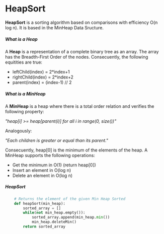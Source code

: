# HeapSort

**HeapSort** is a sorting algorithm based on comparisons with efficiency O(n log n). It is based in the MinHeap Data Sructure.

##### What is a Heap
A **Heap** is a representation of a complete binary tree as an array. The array has the Breadth-First Order of the nodes. Consecuently, the following equitities are true:

- leftChild(index) = 2*index+1
- rightChild(index) = 2*index+2
- parent(index) = (index-1) // 2

##### What is a MinHeap
A **MinHeap** is a heap where there is a total order relation and verifies the following property:
    
*"heap[i] >= heap[parent(i)] for all i in range(0, size())"*

Analogously:

*"Each children is greater or equal than its parent."*

Consecuently,  heap[0] is the minimum of the elements of the heap. A MinHeap supports the following operations:

- Get the minimum in O(1) (return heap[0])
- Insert an element in O(log n)
- Delete an element in O(log n)

##### HeapSort

~~~python
    # Returns the element of the given Min Heap Sorted
    def heapSort(min_heap):
        sorted_array = []
        while(not min_heap.empty()):
            sorted_array.append(min_heap.min())
            min_heap.deleteMin()
        return sorted_array
~~~
